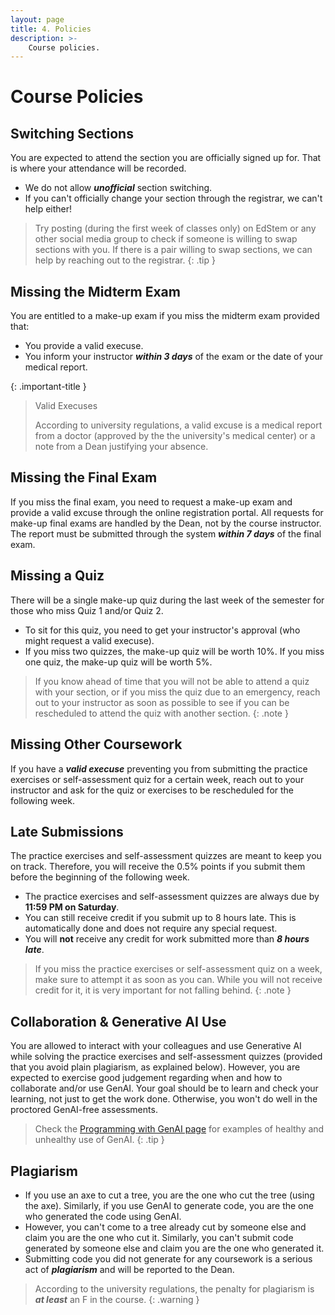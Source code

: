 ```yaml
---
layout: page
title: 4. Policies
description: >-
    Course policies.
---
```


<style>
.icon-edstem {
  display: inline-block;
  width: 30px;
  height: 30px;
  vertical-align: middle;
  margin-right: 4px;
  background-image: url('/11102-f25/assets/images/hammer1.png');
  background-size: contain;
  background-repeat: no-repeat;
}

.blue-bullet {
  color: #96b6e0ff;
  font-weight: bold;
  font-size: .6em; /* adjust size if you like */
}
</style>

# Course Policies

## Switching Sections

You are expected to attend the section you are officially signed up for. That is where your attendance will be recorded. 
- We do not allow **_unofficial_** section switching. 
- If you can't officially change your section through the registrar, we can't help either!

> Try posting (during the first week of classes only) on EdStem or any other social media group to check if someone is willing to swap sections with you. If there is a pair willing to swap sections, we can help by reaching out to the registrar.
{: .tip }

## Missing the Midterm Exam

You are entitled to a make-up exam if you miss the midterm exam provided that:
- You provide a valid execuse.
- You inform your instructor **_within 3 days_** of the exam or the date of your medical report.

{: .important-title }
> Valid Execuses
>
> According to university regulations, a valid excuse is a medical report from a doctor (approved by the the university's medical center) or a note from a Dean justifying your absence.

## Missing the Final Exam

If you miss the final exam, you need to request a make-up exam and provide a valid excuse through the online registration portal. All requests for make-up final exams are handled by the Dean, not by the course instructor. The report must be submitted through the system **_within 7 days_** of the final exam.

## Missing a Quiz

There will be a single make-up quiz during the last week of the semester for those who miss Quiz 1 and/or Quiz 2.
- To sit for this quiz, you need to get your instructor's approval (who might request a valid execuse).
- If you miss two quizzes, the make-up quiz will be worth 10%. If you miss one quiz, the make-up quiz will be worth 5%.

> If you know ahead of time that you will not be able to attend a quiz with your section, or if you miss the quiz due to an emergency, reach out to your instructor as soon as possible to see if you can be rescheduled to attend the quiz with another section.
{: .note }

## Missing Other Coursework

If you have a **_valid execuse_** preventing you from submitting the practice exercises or self-assessment quiz for a certain week, reach out to your instructor and ask for the quiz or exercises to be rescheduled for the following week.

## Late Submissions

The practice exercises and self-assessment quizzes are meant to keep you on track. Therefore, you will receive the 0.5% points if you submit them before the beginning of the following week.

- The practice exercises and self-assessment quizzes are always due by **11:59 PM on Saturday**.
- You can still receive credit if you submit up to 8 hours late. This is automatically done and does not require any special request.
- You will **not** receive any credit for work submitted more than **_8 hours late_**.

> If you miss the practice exercises or self-assessment quiz on a week, make sure to attempt it as soon as you can. While you will not receive credit for it, it is very important for not falling behind.
{: .note }

## Collaboration & Generative AI Use

You are allowed to interact with your colleagues and use Generative AI while solving the practice exercises and self-assessment quizzes (provided that you avoid plain plagiarism, as explained below). However, you are expected to exercise good judgement regarding when and how to collaborate and/or use GenAI. Your goal should be to learn and check your learning, not just to get the work done. Otherwise, you won't do well in the proctored GenAI-free assessments.

> Check the [Programming with GenAI page](/11102-f25/genai/#what-is-unhealthy-use-of-genai) for examples of healthy and unhealthy use of GenAI.
{: .tip }

## Plagiarism

- If you use an axe to cut a tree, you are the one who cut the tree (using the axe). Similarly, if you use GenAI to generate code, you are the one who generated the code using GenAI. 
- However, you can't come to a tree already cut by someone else and claim you are the one who cut it. Similarly, you can't submit code generated by someone else and claim you are the one who generated it.
- Submitting code you did not generate for any coursework is a serious act of **_plagiarism_** and will be reported to the Dean.

> According to the university regulations, the penalty for plagiarism is **_at least_** an F in the course.
{: .warning }
